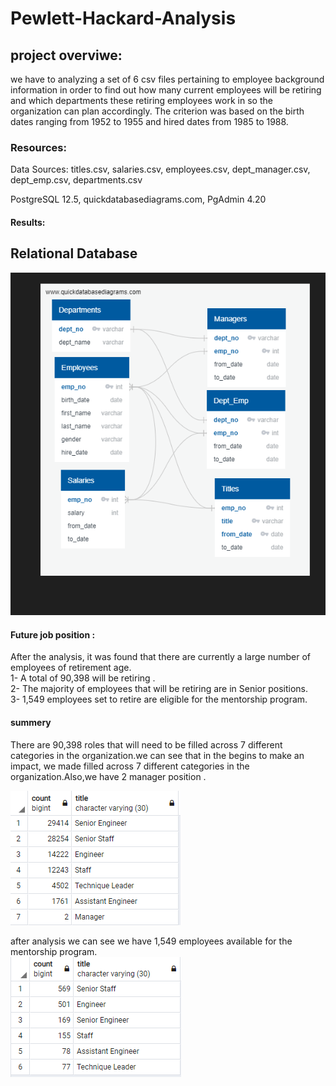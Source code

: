 # Pewlett-Hackard-Analysis

## project overviwe:

we have to   analyzing a set of 6 csv files pertaining to employee background information in order to find out how many current employees will be retiring and which departments these retiring employees work in so the organization can plan accordingly. The criterion was based on the birth dates ranging from 1952 to 1955 and hired dates from 1985 to 1988.


### Resources:
Data Sources: titles.csv, salaries.csv, employees.csv, dept_manager.csv, dept_emp.csv, departments.csv

PostgreSQL 12.5, quickdatabasediagrams.com, PgAdmin 4.20

#### Results:


## Relational Database 


![picture2.png](/Queries/picture2.png)


#### Future job position : 

After the analysis, it was found that there are currently a large number of employees of retirement age.<br/>
1- A total of 90,398 will be retiring .<br/>
2- The majority of employees that will be retiring are in Senior positions.<br/>
3- 1,549 employees set to retire are eligible for the mentorship program.

#### summery 

There are 90,398 roles that will need to be filled across 7 different categories in the organization.we can see that in the begins to make an impact, we made filled across 7 different categories in the organization.Also,we have 2 manager position .


![8count.png](/Queries/8count.png)

after analysis we can see we have  1,549 employees available for the mentorship program.<br/>
![7.png](/Queries/7.png)





